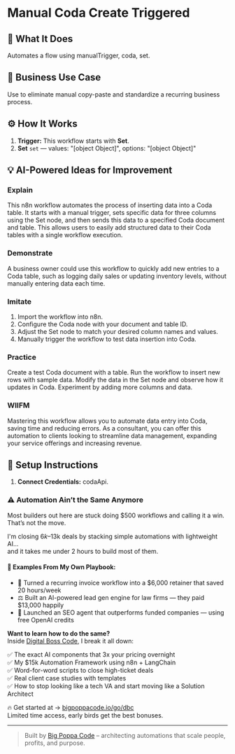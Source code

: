 # Manual Coda Create Triggered
  ## 🚀 What It Does
  Automates a flow using manualTrigger, coda, set.
  
  ## 💼 Business Use Case
  Use to eliminate manual copy-paste and standardize a recurring business process.
  
  ## ⚙️ How It Works
  1. **Trigger:** This workflow starts with **Set**.
  2. **Set** `set` — values: "[object Object]", options: "[object Object]"
  
  ## 💡 AI-Powered Ideas for Improvement
  ### Explain
This n8n workflow automates the process of inserting data into a Coda table. It starts with a manual trigger, sets specific data for three columns using the Set node, and then sends this data to a specified Coda document and table. This allows users to easily add structured data to their Coda tables with a single workflow execution.

### Demonstrate
A business owner could use this workflow to quickly add new entries to a Coda table, such as logging daily sales or updating inventory levels, without manually entering data each time.

### Imitate
1. Import the workflow into n8n.
2. Configure the Coda node with your document and table ID.
3. Adjust the Set node to match your desired column names and values.
4. Manually trigger the workflow to test data insertion into Coda.

### Practice
Create a test Coda document with a table. Run the workflow to insert new rows with sample data. Modify the data in the Set node and observe how it updates in Coda. Experiment by adding more columns and data.

### WIIFM
Mastering this workflow allows you to automate data entry into Coda, saving time and reducing errors. As a consultant, you can offer this automation to clients looking to streamline data management, expanding your service offerings and increasing revenue.
  
  ## 🔧 Setup Instructions
  1. **Connect Credentials:** codaApi.
  
### ⚠️ Automation Ain’t the Same Anymore

Most builders out here are stuck doing $500 workflows and calling it a win.  
That’s not the move.  

I'm closing $6k–$13k deals by stacking simple automations with lightweight AI...  
and it takes me under 2 hours to build most of them.

#### 🧠 Examples From My Own Playbook:
- 🔁 Turned a recurring invoice workflow into a $6,000 retainer that saved 20 hours/week  
- ⚖️ Built an AI-powered lead gen engine for law firms — they paid $13,000 happily  
- 🚀 Launched an SEO agent that outperforms funded companies — using free OpenAI credits  

**Want to learn how to do the same?**  
Inside [Digital Boss Code](https://bigpoppacode.io/go/dbc), I break it all down:

✅ The exact AI components that 3x your pricing overnight  
✅ My $15k Automation Framework using n8n + LangChain  
✅ Word-for-word scripts to close high-ticket deals  
✅ Real client case studies with templates  
✅ How to stop looking like a tech VA and start moving like a Solution Architect  

🔥 Get started at → [bigpoppacode.io/go/dbc](https://bigpoppacode.io/go/dbc)  
Limited time access, early birds get the best bonuses.

---
> Built by [Big Poppa Code](https://bigpoppacode.io) – architecting automations that scale people, profits, and purpose.
  